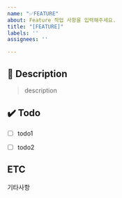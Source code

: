 ```yaml
---
name: "✅FEATURE"
about: Feature 작업 사항을 입력해주세요.
title: "[FEATURE]"
labels: ''
assignees: ''

---
```


## 📝 Description

> description


## ✔️ Todo
- [ ] todo1
- [ ] todo2


## ETC
기타사항